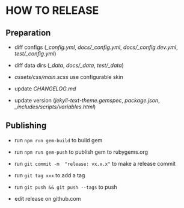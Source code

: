 # HOW TO RELEASE

## Preparation

- diff configs (*_config.yml*, *docs/_config.yml*, *docs/_config.dev.yml*, *test/_config.yml*)

- diff data dirs (*_data*, *docs/_data*, *test/_data*)

- *assets/css/main.scss* use configurable skin

- update *CHANGELOG.md*

- update version (*jekyll-text-theme.gemspec*, *package.json*, *_includes/scripts/variables.html*)

## Publishing

- run `npm run gem-build` to build gem

- run `npm run gem-push` to publish gem to rubygems.org

- run `git commit -m  "release: vx.x.x"` to make a release commit

- run `git tag xxx` to add a tag

- run `git push && git push --tags` to push

- edit release on github.com